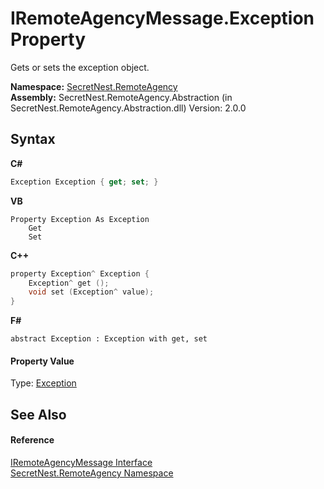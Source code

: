 # IRemoteAgencyMessage.Exception Property 
 

Gets or sets the exception object.

**Namespace:**&nbsp;<a href="N_SecretNest_RemoteAgency">SecretNest.RemoteAgency</a><br />**Assembly:**&nbsp;SecretNest.RemoteAgency.Abstraction (in SecretNest.RemoteAgency.Abstraction.dll) Version: 2.0.0

## Syntax

**C#**<br />
``` C#
Exception Exception { get; set; }
```

**VB**<br />
``` VB
Property Exception As Exception
	Get
	Set
```

**C++**<br />
``` C++
property Exception^ Exception {
	Exception^ get ();
	void set (Exception^ value);
}
```

**F#**<br />
``` F#
abstract Exception : Exception with get, set

```


#### Property Value
Type: <a href="https://docs.microsoft.com/dotnet/api/system.exception" target="_blank">Exception</a>

## See Also


#### Reference
<a href="T_SecretNest_RemoteAgency_IRemoteAgencyMessage">IRemoteAgencyMessage Interface</a><br /><a href="N_SecretNest_RemoteAgency">SecretNest.RemoteAgency Namespace</a><br />